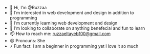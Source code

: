 - 👋 Hi, I’m @Ruzzaa
- 👀 I’m interested in web development and design in addition to programming
- 🌱 I’m currently learning web development and design
- 💞️ I’m looking to collaborate on anything benefecial and fun to learn
- 📫 How to reach me: ruzzaeltayeb100@gmail.com
- 😄 Pronouns: She
- ⚡ Fun fact: I am a beginner in programming yet I love it so much

<!---
Ruzzaa/Ruzzaa is a ✨ special ✨ repository because its `README.md` (this file) appears on your GitHub profile.
You can click the Preview link to take a look at your changes.
--->
